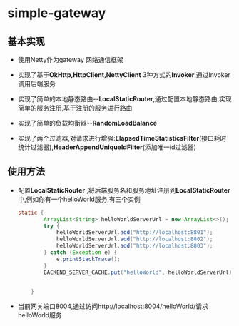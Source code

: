 # simple-gateway

## 基本实现

- 使用Netty作为gateway 网络通信框架

- 实现了基于**OkHttp,HttpClient,NettyClient** 3种方式的**Invoker**,通过Invoker调用后端服务
- 实现了简单的本地静态路由--**LocalStaticRouter**,通过配置本地静态路由,实现简单的服务注册,基于注册的服务进行路由
- 实现了简单的负载均衡器--**RandomLoadBalance**
- 实现了两个过滤器,对请求进行增强:**ElapsedTimeStatisticsFilter**(接口耗时统计过滤器),**HeaderAppendUniqueIdFilter**(添加唯一id过滤器)

## 使用方法

- 配置**LocalStaticRouter** ,将后端服务名和服务地址注册到**LocalStaticRouter**中,例如你有一个helloWorld服务,有三个实例

  ```java
  static {
          ArrayList<String> helloWorldServerUrl = new ArrayList<>();
          try {
              helloWorldServerUrl.add("http://localhost:8801");
              helloWorldServerUrl.add("http://localhost:8802");
              helloWorldServerUrl.add("http://localhost:8803");
          } catch (Exception e) {
              e.printStackTrace();
          }
          BACKEND_SERVER_CACHE.put("helloWorld", helloWorldServerUrl);
          
  
      }
  ```

  

- 当前网关端口8004,通过访问http://localhost:8004/helloWorld/请求helloWorld服务

